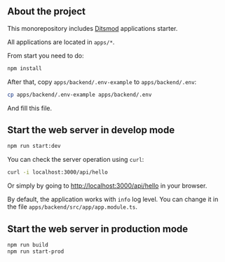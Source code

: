 ## About the project

This monorepository includes [Ditsmod](https://ditsmod.github.io/en/) applications starter.

All applications are located in `apps/*`.

From start you need to do:

```bash
npm install
```

After that, copy `apps/backend/.env-example` to `apps/backend/.env`:

```bash
cp apps/backend/.env-example apps/backend/.env
```

And fill this file.

## Start the web server in develop mode

```bash
npm run start:dev
```

You can check the server operation using `curl`:

```bash
curl -i localhost:3000/api/hello
```

Or simply by going to [http://localhost:3000/api/hello](http://localhost:3000/api/hello) in your browser.

By default, the application works with `info` log level. You can change it in the file `apps/backend/src/app/app.module.ts`.

## Start the web server in production mode

```bash
npm run build
npm run start-prod
```